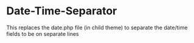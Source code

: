 # Date-Time-Separator
This replaces the date.php file (in child theme) to separate the date/time fields to be on separate lines
